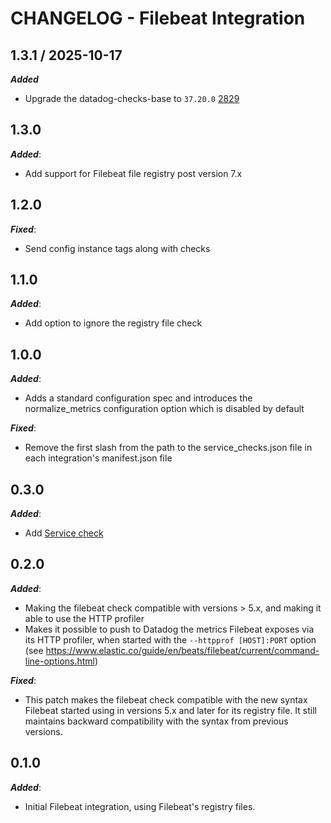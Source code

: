 # CHANGELOG - Filebeat Integration

## 1.3.1 / 2025-10-17

***Added***

* Upgrade the datadog-checks-base to `37.20.0` [2829](@https://github.com/DataDog/integrations-extras/pull/2829)

## 1.3.0 

***Added***:

* Add support for Filebeat file registry post version 7.x

## 1.2.0 

***Fixed***:

* Send config instance tags along with checks

## 1.1.0 

***Added***:

* Add option to ignore the registry file check

## 1.0.0 

***Added***:

* Adds a standard configuration spec and introduces the normalize_metrics configuration option which is disabled by default

***Fixed***:

* Remove the first slash from the path to the service_checks.json file in each integration's manifest.json file

## 0.3.0

***Added***:

* Add [Service check](https://docs.datadoghq.com/developers/service_checks/agent_service_checks_submission/)

## 0.2.0

***Added***:

* Making the filebeat check compatible with versions > 5.x, and making it able to use the HTTP profiler
* Makes it possible to push to Datadog the metrics Filebeat exposes via its HTTP profiler, when started with the `--httpprof [HOST]:PORT` option (see https://www.elastic.co/guide/en/beats/filebeat/current/command-line-options.html)

***Fixed***:

* This patch makes the filebeat check compatible with the new syntax Filebeat started using in versions 5.x and later for its registry file. It still maintains backward compatibility with the syntax from previous versions.

## 0.1.0 

***Added***:

* Initial Filebeat integration, using Filebeat's registry files.
